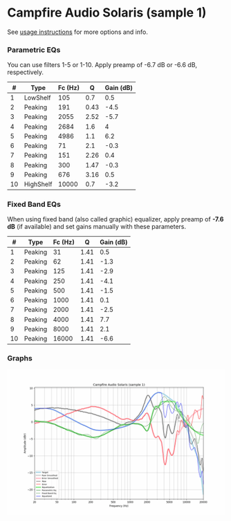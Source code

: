 # Campfire Audio Solaris (sample 1)
See [usage instructions](https://github.com/jaakkopasanen/AutoEq#usage) for more options and info.

### Parametric EQs
You can use filters 1-5 or 1-10. Apply preamp of -6.7 dB or -6.6 dB, respectively.

|   # | Type      |   Fc (Hz) |    Q |   Gain (dB) |
|-----|-----------|-----------|------|-------------|
|   1 | LowShelf  |       105 | 0.7  |         0.5 |
|   2 | Peaking   |       191 | 0.43 |        -4.5 |
|   3 | Peaking   |      2055 | 2.52 |        -5.7 |
|   4 | Peaking   |      2684 | 1.6  |         4   |
|   5 | Peaking   |      4986 | 1.1  |         6.2 |
|   6 | Peaking   |        71 | 2.1  |        -0.3 |
|   7 | Peaking   |       151 | 2.26 |         0.4 |
|   8 | Peaking   |       300 | 1.47 |        -0.3 |
|   9 | Peaking   |       676 | 3.16 |         0.5 |
|  10 | HighShelf |     10000 | 0.7  |        -3.2 |

### Fixed Band EQs
When using fixed band (also called graphic) equalizer, apply preamp of **-7.6 dB** (if available) and set gains manually with these parameters.

|   # | Type    |   Fc (Hz) |    Q |   Gain (dB) |
|-----|---------|-----------|------|-------------|
|   1 | Peaking |        31 | 1.41 |         0.5 |
|   2 | Peaking |        62 | 1.41 |        -1.3 |
|   3 | Peaking |       125 | 1.41 |        -2.9 |
|   4 | Peaking |       250 | 1.41 |        -4.1 |
|   5 | Peaking |       500 | 1.41 |        -1.5 |
|   6 | Peaking |      1000 | 1.41 |         0.1 |
|   7 | Peaking |      2000 | 1.41 |        -2.5 |
|   8 | Peaking |      4000 | 1.41 |         7.7 |
|   9 | Peaking |      8000 | 1.41 |         2.1 |
|  10 | Peaking |     16000 | 1.41 |        -6.6 |

### Graphs
![](./Campfire%20Audio%20Solaris%20(sample%201).png)
